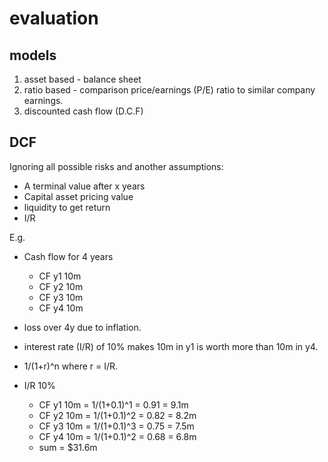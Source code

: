 # evaluation

## models
1. asset based - balance sheet
2. ratio based - comparison price/earnings (P/E) ratio to similar company earnings. 
3. discounted cash flow (D.C.F)

## DCF

Ignoring all possible risks and another assumptions:
* A terminal value after x years
* Capital asset pricing value
* liquidity to get return
* I/R 

E.g.
* Cash flow for 4 years
	- CF y1 10m
	- CF y2 10m
	- CF y3 10m
	- CF y4 10m

* loss over 4y due to inflation.

* interest rate (I/R) of 10% makes 10m in y1 is worth more than 10m in y4.

* 1/(1+r)^n where r = I/R.

* I/R 10%
	- CF y1 10m = 1/(1+0.1)^1 = 0.91 = 9.1m
	- CF y2 10m = 1/(1+0.1)^2 = 0.82 = 8.2m
	- CF y3 10m = 1/(1+0.1)^3 = 0.75 = 7.5m
	- CF y4 10m = 1/(1+0.1)^2 = 0.68 = 6.8m
	- sum = $31.6m